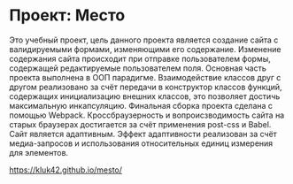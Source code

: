 # Проект: Место

Это учебный проект, цель данного проекта является создание сайта с валидируемыми формами, изменяющими его содержание. Изменение содержания сайта происходит при отправке пользователем формы, содержащей редактируемые пользователем поля. Основная часть проекта выполнена в ООП парадигме. Взаимодействие классов друг с другом реализовано за счёт передачи в конструктор классов функций, содержащих инициализацию внешних классов, это позволяет достичь максимальную инкапсуляцию. Финальная сборка проекта сделана с помощью Webpack. Кроссбраузерность и вопроисзводимость сайта на старых браузерах достигается за счёт применения post-css и Babel. Сайт является адаптивным. Эффект адаптивности реализован за счёт медиа-запросов и использования относительных единиц измерения для элементов.

https://kluk42.github.io/mesto/